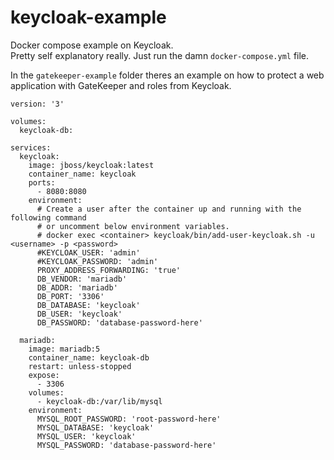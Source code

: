 # keycloak-example
Docker compose example on Keycloak.  
Pretty self explanatory really. Just run the damn `docker-compose.yml` file.  

In the `gatekeeper-example` folder theres an example on how to protect a web application with GateKeeper and roles from Keycloak.

```
version: '3'

volumes:
  keycloak-db:

services:
  keycloak:
    image: jboss/keycloak:latest
    container_name: keycloak
    ports:
      - 8080:8080
    environment:
      # Create a user after the container up and running with the following command
      # or uncomment below environment variables.
      # docker exec <container> keycloak/bin/add-user-keycloak.sh -u <username> -p <password>
      #KEYCLOAK_USER: 'admin'
      #KEYCLOAK_PASSWORD: 'admin'
      PROXY_ADDRESS_FORWARDING: 'true'
      DB_VENDOR: 'mariadb'
      DB_ADDR: 'mariadb'
      DB_PORT: '3306'
      DB_DATABASE: 'keycloak'
      DB_USER: 'keycloak'
      DB_PASSWORD: 'database-password-here'

  mariadb:
    image: mariadb:5
    container_name: keycloak-db
    restart: unless-stopped
    expose:
      - 3306
    volumes:
      - keycloak-db:/var/lib/mysql
    environment:
      MYSQL_ROOT_PASSWORD: 'root-password-here'
      MYSQL_DATABASE: 'keycloak'
      MYSQL_USER: 'keycloak'
      MYSQL_PASSWORD: 'database-password-here'
```
